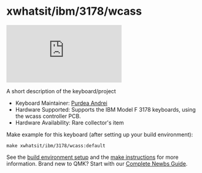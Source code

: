 # xwhatsit/ibm/3178/wcass

![xwhatsit/ibm/3178/wcass](https://deskthority.net/download/file.php?id=17372)

A short description of the keyboard/project

* Keyboard Maintainer: [Purdea Andrei](https://github.com/purdeaandrei)
* Hardware Supported: Supports the IBM Model F 3178 keyboards, using the wcass controller PCB.
* Hardware Availability: Rare collector's item

Make example for this keyboard (after setting up your build environment):

    make xwhatsit/ibm/3178/wcass:default

See the [build environment setup](https://docs.qmk.fm/#/getting_started_build_tools) and the [make instructions](https://docs.qmk.fm/#/getting_started_make_guide) for more information. Brand new to QMK? Start with our [Complete Newbs Guide](https://docs.qmk.fm/#/newbs).
